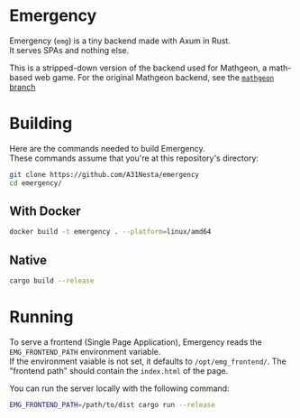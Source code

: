 # Emergency

Emergency (`emg`) is a tiny backend made with Axum in Rust.  
It serves SPAs and nothing else.

This is a stripped-down version of the backend used for
Mathgeon, a math-based web game. For the original Mathgeon
backend, see the [`mathgeon` branch](https://github.com/A31Nesta/emergency/tree/mathgeon)

# Building

Here are the commands needed to build Emergency.  
These commands assume that you're at this repository's
directory:

```bash
git clone https://github.com/A31Nesta/emergency
cd emergency/
```

## With Docker

```bash
docker build -t emergency . --platform=linux/amd64
```

## Native

```bash
cargo build --release
```

# Running

To serve a frontend (Single Page Application),
Emergency reads the `EMG_FRONTEND_PATH` environment variable.  
If the environment vaiable is not set, it defaults to
`/opt/emg_frontend/`. The "frontend path" should contain the
`index.html` of the page.

You can run the server locally with the following command:

```bash
EMG_FRONTEND_PATH=/path/to/dist cargo run --release
```